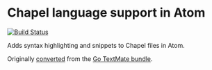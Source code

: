 # Chapel language support in Atom

[![Build Status](https://travis-ci.org/fsouza/language-chapel.svg)](https://travis-ci.org/fsouza/language-chapel)

Adds syntax highlighting and snippets to Chapel files in Atom.

Originally [converted](http://atom.io/docs/latest/converting-a-text-mate-bundle)
from the [Go TextMate bundle](https://github.com/chapel-lang/chapel-tmbundle).
